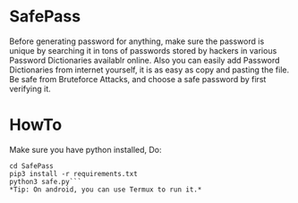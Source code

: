 # SafePass
Before generating password for anything, make sure the password is unique by searching it in tons of passwords stored by hackers in various Password Dictionaries availablr online. Also you can easily add Password Dictionaries from internet yourself, it is as easy as copy and pasting the file. Be safe from Bruteforce Attacks, and choose a safe password by first verifying it.

# HowTo
Make sure you have python installed, 
Do: 
```git clone https://github.com/shivamsn97/SafePass
cd SafePass
pip3 install -r requirements.txt
python3 safe.py```
*Tip: On android, you can use Termux to run it.*
